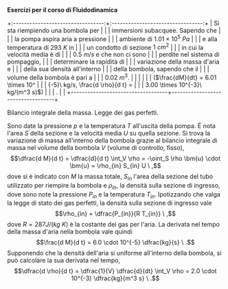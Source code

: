 **Esercizi per il corso di Fluidodinamica**

+:---------------------------------:+:---------------------------------:+
| Si sta riempiendo una bombola per |                                   |
| immersioni subacquee. Sapendo che |                                   |
| la pompa aspira aria a pressione  |                                   |
| ambiente di $1.01\times10^5\ Pa$  |                                   |
| e alla temperatura di $293\ K$ in |                                   |
| un condotto di sezione $1\ cm^2$  |                                   |
| in cui la velocità media è di     |                                   |
| $0.5\ m/s$ e che non ci sono      |                                   |
| perdite nel sistema di pompaggio, |                                   |
| determinare la rapidità di        |                                   |
| variazione della massa d'aria e   |                                   |
| della sua densità all'interno     |                                   |
| della bombola, sapendo che il     |                                   |
| volume della bombola è pari a     |                                   |
| $0.02 \  m^3$.                    |                                   |
|                                   |                                   |
| ($\frac{dM}{dt} = 6.01 \times 10^ |                                   |
| {-5}\ kg/s, \frac{d \rho}{d t} =  |                                   |
| 3.00 \times 10^{-3}\ kg/(m^3 s)$) |                                   |
| .                                 |                                   |
+-----------------------------------+-----------------------------------+

Bilancio integrale della massa. Legge dei gas perfetti.

Sono date la pressione $p$ e la temperatura $T$ all'uscita della pompa.
É nota l'area $S$ della sezione e la velocità media $U$ su quella
sezione. Si trova la variazione di massa all'interno della bombola
grazie al bilancio integrale di massa nel volume della bombola $V$
(volume di controllo, fisso),
$$\dfrac{d M}{d t} = \dfrac{d}{d t} \int_V \rho = -\oint_S \rho \bm{u} \cdot \bm{u} =
 \rho_{in} S_{in} U \ ,$$ dove si è indicato con $M$ la massa totale,
$S_{in}$ l'area della sezione del tubo utilizzato per riempire la
bombola e $\rho_{in}$, la densità sulla sezione di ingresso, dove sono
note la pressione $P_{in}$ e la temperatura $T_{in}$. Ipotizzando che
valga la legge di stato dei gas perfetti, la densità sulla sezione di
ingresso vale $$\rho_{in} = \dfrac{P_{in}}{R T_{in}} \ ,$$ dove
$R=287 J/(kg\ K)$ è la costante dei gas per l'aria. La derivata nel
tempo della massa d'aria nella bombola vale quindi
$$\frac{d M}{d t} = 6.0 \cdot 10^{-5} \dfrac{kg}{s} \ .$$ Supponendo che
la densità dell'aria si uniforme all'interno della bombola, si può
calcolare la sua derivata nel tempo,
$$\dfrac{d \rho}{d t} = \dfrac{1}{V} \dfrac{d}{dt} \int_V \rho = 2.0 \cdot 10^{-3} \dfrac{kg}{m^3 s} \ .$$
